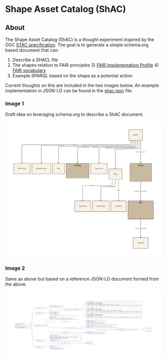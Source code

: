 # Shape Asset Catalog (ShAC)


## About

The Shape Asset Catalog (ShAC) is a thought experiment inspired by the 
OGC [STAC specification](https://github.com/radiantearth/stac-spec).   The goal 
is to generate a simple schema.org based document that can:

1) Describe a SHACL file  
2) The shapes relation to FAIR principles
   3) [FAIR Implementation Profile](https://peta-pico.github.io/FAIR-nanopubs/fip/index-en.html)
   4) [FAIR vocabulary](https://peta-pico.github.io/FAIR-nanopubs/principles/index-en.html)
5) Example SPARQL based on the shape as a potential action

Current thoughts on this are included in the two images below. 
An example implementation in JSON-LD can be found in the 
[shac.json](/graph/shac.json) file.  

### Image 1

Draft idea on leveraging schema.org to describe a ShAC document.

![schemaFAIR.svg](../docs/images/schemaFAIR.svg)


### Image 2

Same as above but based on a reference JSON-LD document formed from the above. 

![shac.png](../docs/images/shac.png)